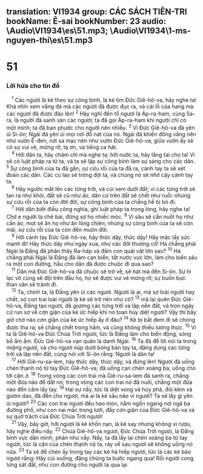 translation: VI1934
group: CÁC SÁCH TIÊN-TRI
bookName: Ê-sai 
bookNumber: 23
audio: \Audio\VI1934\es\51.mp3; \Audio\VI1934\1-ms-nguyen-thi\es\51.mp3
-------

<div class="title"><h1>51</h1><h3>Lời hứa cho tín đồ</h3></div>
<span class="verse es_51_1"> <sup>1</sup> Các ngươi là kẻ theo sự công bình, là kẻ tìm Đức Giê-hô-va, hãy nghe ta! Khá nhìn xem vầng đá mà các ngươi đã được đục ra, và cái lỗ của hang mà các ngươi đã được đào lên! </span>
<span class="verse es_51_2"><sup>2</sup> Hãy nghĩ đến tổ ngươi là Áp-ra-ham, cùng Sa-ra, là người đã sanh sản các ngươi; ta đã gọi Áp-ra-ham khi người chỉ có một mình; ta đã ban phước cho người nên nhiều. </span>
<span class="verse es_51_3"><sup>3</sup> Vì Đức Giê-hô-va đã yên ủi Si-ôn; Ngài đã yên ủi mọi nơi đổ nát của nó. Ngài đã khiến đồng vắng nên như vườn Ê-đen, nơi sa mạc nên như vườn Đức Giê-hô-va; giữa vườn ấy sẽ có sự vui vẻ, mừng rỡ, tạ ơn, và tiếng ca hát. <br/></span>
<span class="verse es_51_4"> <sup>4</sup> Hỡi dân ta, hãy chăm chỉ mà nghe ta; hỡi nước ta, hãy lắng tai cho ta! Vì sẽ có luật pháp ra từ ta, và ta sẽ lập sự công bình làm sự sáng cho các dân. </span>
<span class="verse es_51_5"><sup>5</sup> Sự công bình của ta đã gần; sự cứu rỗi của ta đã ra, cánh tay ta sẽ xét đoán các dân. Các cù lao sẽ trông đợi ta, và chúng nó sẽ nhờ cậy cánh tay ta. <br/></span>
<span class="verse es_51_6"> <sup>6</sup> Hãy ngước mắt lên các từng trời, và cúi xem dưới đất; vì các từng trời sẽ tan ra như khói, đất sẽ cũ như áo, dân cư trên đất sẽ chết như ruồi: nhưng sự cứu rỗi của ta còn đời đời, sự công bình của ta chẳng hề bị bỏ đi. <br/></span>
<span class="verse es_51_7"> <sup>7</sup> Hỡi dân biết điều công nghĩa, ghi luật pháp ta trong lòng, hãy nghe ta! Chớ e người ta chê bai, đừng sợ họ nhiếc móc. </span>
<span class="verse es_51_8"><sup>8</sup> Vì sâu sẽ cắn nuốt họ như cắn áo, mọt sẽ ăn họ như ăn lông chiên; nhưng sự công bình của ta sẽ còn mãi, sự cứu rỗi của ta còn đến muôn đời. <br/></span>
<span class="verse es_51_9"> <sup>9</sup> Hỡi cánh tay Đức Giê-hô-va, hãy thức dậy, thức dậy! Hãy mặc lấy sức mạnh đi! Hãy thức dậy như ngày xưa, như các đời thượng cổ! Há chẳng phải Ngài là Đấng đã phân thây Ra-háp và đâm con quái vật lớn sao? </span>
<span class="verse es_51_10"><sup>10</sup> Há chẳng phải Ngài là Đấng đã làm cạn biển, tắt nước vực lớn, làm cho biển sâu ra một con đường, hầu cho dân đã được chuộc đi qua sao? <br/></span>
<span class="verse es_51_11"> <sup>11</sup> Dân mà Đức Giê-hô-va đã chuộc sẽ trở về, sẽ hát mà đến Si-ôn. Sự hỉ lạc vô cùng sẽ đội trên đầu họ, họ sẽ được vui vẻ mừng rỡ; sự buồn bực than vãn sẽ tránh đi. <br/></span>
<span class="verse es_51_12"> <sup>12</sup> Ta, chính ta, là Đấng yên ủi các ngươi. Ngươi là ai, mà sợ loài người hay chết, sợ con trai loài người là kẻ sẽ trở nên như cỏ? </span>
<span class="verse es_51_13"><sup>13</sup> mà lại quên Đức Giê-hô-va, Đấng tạo ngươi, đã giương các từng trời và lập nền đất, và trọn ngày cứ run sợ về cơn giận của kẻ ức hiếp khi nó toan hủy diệt ngươi? Vậy thì bây giờ chớ nào cơn giận của kẻ ức hiếp ấy ở đâu? </span>
<span class="verse es_51_14"><sup>14</sup> Kẻ bị bắt đem đi sẽ chóng được tha ra; sẽ chẳng chết trong hầm, và cũng không thiếu lương thực. </span>
<span class="verse es_51_15"><sup>15</sup> Vì ta là Giê-hô-va Đức Chúa Trời ngươi, tức là Đấng làm cho biển động, sóng bổ ầm ầm. Đức Giê-hô-va vạn quân là danh Ngài. </span>
<span class="verse es_51_16"><sup>16</sup> Ta đã để lời nói ta trong miệng ngươi, và cho ngươi núp dưới bóng bàn tay ta, đặng dựng các từng trời và lập nền đất, cùng nói với Si-ôn rằng: Ngươi là dân ta! <br/></span>
<span class="verse es_51_17"> <sup>17</sup> Hỡi Giê-ru-sa-lem, hãy thức dậy, thức dậy, và đứng lên! Ngươi đã uống chén thạnh nộ từ tay Đức Giê-hô-va; đã uống cạn chén xoàng ba, uống cho tới cặn.<a data-toggle="tooltip" data-placement="bottom" title="Kh 14:10; 16:19">⚓</a></span>
<span class="verse es_51_18"><sup>18</sup> Trong vòng các con trai mà Giê-ru-sa-lem đã sanh ra, chẳng một đứa nào để dắt nó; trong vòng các con trai nó đã nuôi, chẳng một đứa nào đến cầm lấy tay. </span>
<span class="verse es_51_19"><sup>19</sup> Hai sự nầy, tức là diệt vong và hủy phá, đói kém và gươm dao, đã đến cho ngươi, mà ai là kẻ sầu não vì ngươi? Ta sẽ lấy gì yên ủi ngươi? </span>
<span class="verse es_51_20"><sup>20</sup> Các con trai ngươi đều hao mòn, nằm ngổn ngang nơi ngã ba đường phố, như con nai mắc trong lưới, đầy cơn giận của Đức Giê-hô-va và sự quở trách của Đức Chúa Trời ngươi! <br/></span>
<span class="verse es_51_21"> <sup>21</sup> Vậy, bây giờ, hỡi ngươi là kẻ khốn nạn, là kẻ say nhưng không vì rượu, hãy nghe điều nầy. </span>
<span class="verse es_51_22"><sup>22</sup> Chúa Giê-hô-va ngươi, Đức Chúa Trời ngươi, là Đấng binh vực dân mình, phán như vầy: Nầy, ta đã lấy lại chén xoàng ba từ tay ngươi, tức là cặn của chén thạnh nộ ta, rày về sau ngươi sẽ không uống nó nữa. </span>
<span class="verse es_51_23"><sup>23</sup> Ta sẽ để chén ấy trong tay các kẻ hà hiếp ngươi, tức là các kẻ bảo ngươi rằng: Hãy cúi xuống, đặng chúng ta bước ngang qua! Rồi người cong lưng sát đất, như con đường cho người ta qua lại. <br/></span>
